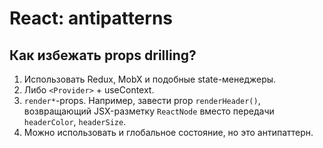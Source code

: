 # React: antipatterns

## Как избежать props drilling?

1) Использовать Redux, MobX и подобные state-менеджеры.
2) Либо `<Provider>` + useContext.
3) `render*`-props. Например, завести prop `renderHeader()`, возвращающий JSX-разметку `ReactNode` вместо передачи `headerColor`, `headerSize`.
4) Можно использовать и глобальное состояние, но это антипаттерн.
